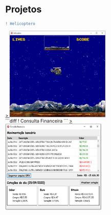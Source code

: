 # Projetos

```diff 
! Helicoptero
```
<a href='https://github.com/CyberRocha/Helicoptero' id='Helicoptero' class='anchor' aria-hidden='true'>
> <img src="https://github.com/CyberRocha/Helicoptero/blob/main/Projeto/Helicoptero.png?raw=true" width="300" height="270"></a>
<br>
```diff 
! Consulta Financeira
```
<a href='https://github.com/CyberRocha/Consulta-Financeira' id='Helicoptero' class='anchor' aria-hidden='true'>
> <img src="https://github.com/CyberRocha/Consulta-Financeira/blob/main/Projeto/TelaPrincipal.png" width="300" height="270"></a>


